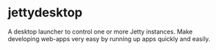 jettydesktop
============

A desktop launcher to control one or more Jetty instances.   Make developing web-apps very easy by running up apps quickly and easily.
